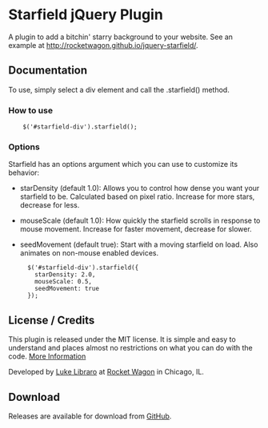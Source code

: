 # Starfield jQuery Plugin

A plugin to add a bitchin' starry background to your website. See an example at http://rocketwagon.github.io/jquery-starfield/.

## Documentation

To use, simply select a div element and call the .starfield() method.

### How to use

        $('#starfield-div').starfield();

### Options

Starfield has an options argument which you can use to customize its behavior:

* starDensity (default 1.0): Allows you to control how dense you want your starfield to be. Calculated based on pixel ratio. Increase for more stars, decrease for less.
* mouseScale (default 1.0): How quickly the starfield scrolls in response to mouse movement. Increase for faster movement, decrease for slower.
* seedMovement (default true): Start with a moving starfield on load. Also animates on non-mouse enabled devices.

        $('#starfield-div').starfield({
          starDensity: 2.0,
          mouseScale: 0.5,
          seedMovement: true
        });
           

## License / Credits

This plugin is released under the MIT license. It is simple and easy to understand and places almost no restrictions on what you can do with the code.
[More Information](http://en.wikipedia.org/wiki/MIT_License)

Developed by [Luke Libraro](https://github.com/LukeL99) at [Rocket Wagon](http://rw.co) in Chicago, IL.

## Download

Releases are available for download from
[GitHub](https://github.com/rocketwagon/jquery-starfield).
